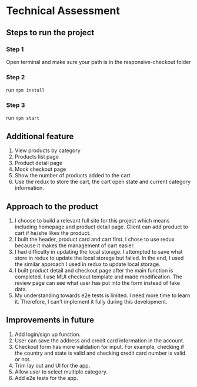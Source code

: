 # Technical Assessment

## Steps to run the project

### Step 1
Open terminal and make sure your path is in the responsive-checkout folder

### Step 2
run `npm install`

### Step 3
run `npm start`

## Additional feature
1. View products by category
2. Products list page
3. Product detail page
4. Mock checkout page
4. Show the number of products added to the cart
5. Use the redux to store the cart, the cart open state and current category information.

## Approach to the product
1. I choose to build a relevant full site for this project which means including homepage and product detail page. Client can add product to cart if he/she likes the product.
2. I built the header, product card and cart first. I chose to use redux because it makes the management of cart easier.
3. I had difficulty in updating the local storage. I attempted to save what store in redux to update the local storage but failed. In the end, I used the similar approach I used in redux to update local storage.
4. I built product detail and checkout page after the main function is completed. I use MUI checkout template and made modification. The review page can see what user has put into the form instead of fake data.
5. My understanding towards e2e tests is limited. I need more time to learn it. Therefore, I can't implement it fully during this development.

## Improvements in future
1. Add login/sign up function.
2. User can save the address and credit card information in the account.
3. Checkout form has more validation for input. For example, checking if the country and state is valid and checking credit card number is valid or not.
4. Trim lay out and UI for the app.
5. Allow user to select multiple category.
6. Add e2e tests for the app.

